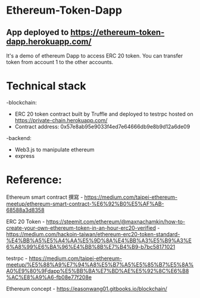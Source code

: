 # Ethereum-Token-Dapp

## App deployed to https://ethereum-token-dapp.herokuapp.com/

It's a demo of ethereum Dapp to access ERC 20 token.
You can transfer token from account 1 to the other accounts.


# Technical stack

-blockchain:
  - ERC 20 token contract built by Truffle and deployed to testrpc hosted on https://private-chain.herokuapp.com/
  - Contract address: 0x57e8ab95e9033f4ed7e64666db9e8b9d12a6de09
  
-backend:
  - Web3.js to manipulate ethereum
  - express


# Reference:
  Ethereum smart contract 撰寫
    - https://medium.com/taipei-ethereum-meetup/ethereum-smart-contract-%E6%92%B0%E5%AF%AB-68588a3d8358
  
  ERC 20 Token
    - https://steemit.com/ethereum/@maxnachamkin/how-to-create-your-own-ethereum-token-in-an-hour-erc20-verified
    - https://medium.com/hackoin-taiwan/ethereum-erc20-token-standard-%E4%BB%A5%E5%A4%AA%E5%9D%8A%E4%BB%A3%E5%B9%A3%E6%A8%99%E6%BA%96%E4%BB%8B%E7%B4%B9-b7bc58171021
    
  testrpc
    - https://medium.com/taipei-ethereum-meetup/%E5%88%A9%E7%94%A8%E5%B7%A5%E5%85%B7%E5%8A%A0%E9%80%9Fdapp%E5%BB%BA%E7%BD%AE%E5%92%8C%E6%B8%AC%E8%A9%A6-fb08e77f208e
  
  Ethereum concept
    - https://easonwang01.gitbooks.io/blockchain/

